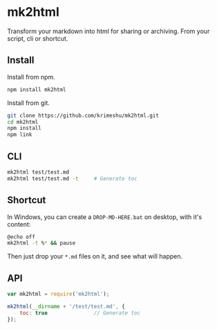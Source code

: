 # mk2html
Transform your markdown into html for sharing or archiving. From your script, cli or shortcut.

## Install

Install from npm.

```bash
npm install mk2html
```

Install from git.

```bash
git clone https://github.com/krimeshu/mk2html.git
cd mk2html
npm install
npm link
```

## CLI

```bash
mk2html test/test.md
mk2html test/test.md -t     # Generate toc
```

## Shortcut

In Windows, you can create a `DROP-MD-HERE.bat` on desktop, with it's content:

```bash
@echo off
mk2html -t %* && pause 
```
Then just drop your `*.md` files on it, and see what will happen.

## API

```javascript
var mk2html = require('mk2html');

mk2html(__dirname + '/test/test.md', {
    toc: true               // Generate toc
});
```